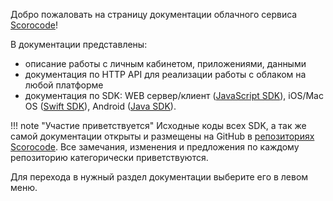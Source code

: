 Добро пожаловать на страницу документации облачного сервиса [Scorocode](https://scorocode.ru/ "Scorocode | Облачная backend-платформа для любых приложений")!

В документации представлены:

* описание работы с личным кабинетом, приложениями, данными
* документация по HTTP API для реализации работы с облаком на любой платформе
* документация по SDK: WEB сервер/клиент ([JavaScript SDK](https://github.com/Scorocode/scorocode-SDK-JS "JavaScript SDK")), iOS/Mac OS ([Swift SDK](https://github.com/Scorocode/scorocode-SDK-swift "Scorocode SWIFT SDK")), Android ([Java SDK](https://github.com/Scorocode/scorocode-SDK-java "Scorocode Java SDK")).

!!! note "Участие приветствуется"
    Исходные коды всех SDK, а так же самой документации открыты и размещены на GitHub в [репозиториях Scorocode](https://github.com/Scorocode "Github Scorocode"). Все замечания, изменения и предложения по каждому репозиторию категорически приветствуются.

Для перехода в нужный раздел документации выберите его в левом меню.